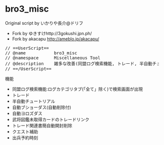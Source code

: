 bro3_misc
=========
Original script by いかりや長介@ドリフ

- Fork by ゆきすけhttp://3gokushi.jpn.ph/
- Fork by akacapu http://ameblo.jp/akacapu/

<pre>
// ==UserScript== 
// @name           bro3_misc 
// @namespace      Miscellaneous Tool 
// @description    雑多な改善(同盟ログ検索機能, トレード, 半自動チュートリアル, 自動ブショーダス(自動削除付), 自動ヨロズダス, 武将図鑑未取得カードのトレードリンク, トレード関連書簡自動開封削除, クエスト, 出兵予約時刻) by いかりや長介@ドリフ 
// ==/UserScript== 
</pre>

機能
- 同盟ログ検索機能:ログカテゴリタブ(「全て」除く)で検索画面が出現
- トレード
- 半自動チュートリアル
- 自動ブショーダス(自動削除付)
- 自動ヨロズダス
- 武将図鑑未取得カードのトレードリンク
- トレード関連書簡自動開封削除
- クエスト補助
- 出兵予約時刻
